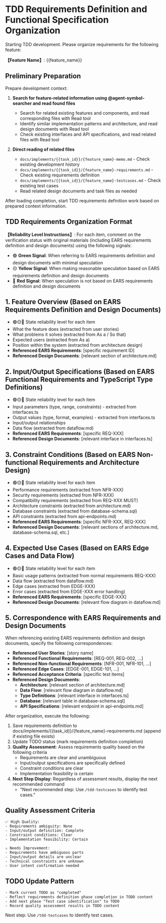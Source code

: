 # TDD Requirements Definition and Functional Specification Organization

Starting TDD development. Please organize requirements for the following feature:

**【Feature Name】**: {{feature_name}}

## Preliminary Preparation

Prepare development context:

1. **Search for feature-related information using @agent-symbol-searcher and read found files**

   - Search for related existing features and components, and read corresponding files with Read tool
   - Identify similar implementation patterns and architecture, and read design documents with Read tool
   - Check existing interfaces and API specifications, and read related files with Read tool

2. **Direct reading of related files**
   - `docs/implements/{{task_id}}/{feature_name}-memo.md` - Check existing development history
   - `docs/implements/{{task_id}}/{feature_name}-requirements.md` - Check existing requirements definition
   - `docs/implements/{{task_id}}/{feature_name}-testcases.md` - Check existing test cases
   - Read related design documents and task files as needed

After loading completion, start TDD requirements definition work based on prepared context information.

## TDD Requirements Organization Format

**【Reliability Level Instructions】**:
For each item, comment on the verification status with original materials (including EARS requirements definition and design documents) using the following signals:

- 🟢 **Green Signal**: When referring to EARS requirements definition and design documents with minimal speculation
- 🟡 **Yellow Signal**: When making reasonable speculation based on EARS requirements definition and design documents
- 🔴 **Red Signal**: When speculation is not based on EARS requirements definition and design documents

## 1. Feature Overview (Based on EARS Requirements Definition and Design Documents)

- 🟢🟡🔴 State reliability level for each item
- What the feature does (extracted from user stories)
- What problems it solves (extracted from As a / So that)
- Expected users (extracted from As a)
- Position within the system (extracted from architecture design)
- **Referenced EARS Requirements**: [specific requirement ID]
- **Referenced Design Documents**: [relevant section of architecture.md]

## 2. Input/Output Specifications (Based on EARS Functional Requirements and TypeScript Type Definitions)

- 🟢🟡🔴 State reliability level for each item
- Input parameters (type, range, constraints) - extracted from interfaces.ts
- Output values (type, format, examples) - extracted from interfaces.ts
- Input/output relationships
- Data flow (extracted from dataflow.md)
- **Referenced EARS Requirements**: [specific REQ-XXX]
- **Referenced Design Documents**: [relevant interface in interfaces.ts]

## 3. Constraint Conditions (Based on EARS Non-functional Requirements and Architecture Design)

- 🟢🟡🔴 State reliability level for each item
- Performance requirements (extracted from NFR-XXX)
- Security requirements (extracted from NFR-XXX)
- Compatibility requirements (extracted from REQ-XXX MUST)
- Architecture constraints (extracted from architecture.md)
- Database constraints (extracted from database-schema.sql)
- API constraints (extracted from api-endpoints.md)
- **Referenced EARS Requirements**: [specific NFR-XXX, REQ-XXX]
- **Referenced Design Documents**: [relevant sections of architecture.md, database-schema.sql, etc.]

## 4. Expected Use Cases (Based on EARS Edge Cases and Data Flow)

- 🟢🟡🔴 State reliability level for each item
- Basic usage patterns (extracted from normal requirements REQ-XXX)
- Data flow (extracted from dataflow.md)
- Edge cases (extracted from EDGE-XXX)
- Error cases (extracted from EDGE-XXX error handling)
- **Referenced EARS Requirements**: [specific EDGE-XXX]
- **Referenced Design Documents**: [relevant flow diagram in dataflow.md]

## 5. Correspondence with EARS Requirements and Design Documents

When referencing existing EARS requirements definition and design documents, specify the following correspondences:

- **Referenced User Stories**: [story name]
- **Referenced Functional Requirements**: [REQ-001, REQ-002, ...]
- **Referenced Non-functional Requirements**: [NFR-001, NFR-101, ...]
- **Referenced Edge Cases**: [EDGE-001, EDGE-101, ...]
- **Referenced Acceptance Criteria**: [specific test items]
- **Referenced Design Documents**:
  - **Architecture**: [relevant section of architecture.md]
  - **Data Flow**: [relevant flow diagram in dataflow.md]
  - **Type Definitions**: [relevant interface in interfaces.ts]
  - **Database**: [relevant table in database-schema.sql]
  - **API Specifications**: [relevant endpoint in api-endpoints.md]

After organization, execute the following:

1. Save requirements definition to docs/implements/{{task_id}}/{feature_name}-requirements.md (append if existing file exists)
2. Update TODO status (mark requirements definition completion)
3. **Quality Assessment**: Assess requirements quality based on the following criteria
   - Requirements are clear and unambiguous
   - Input/output specifications are specifically defined
   - Constraint conditions are clear
   - Implementation feasibility is certain
4. **Next Step Display**: Regardless of assessment results, display the next recommended command
   - "Next recommended step: Use `/tdd-testcases` to identify test cases."

## Quality Assessment Criteria

```
✅ High Quality:
- Requirements ambiguity: None
- Input/output definition: Complete
- Constraint conditions: Clear
- Implementation feasibility: Certain

⚠️ Needs Improvement:
- Requirements have ambiguous parts
- Input/output details are unclear
- Technical constraints are unknown
- User intent confirmation needed
```

## TODO Update Pattern

```
- Mark current TODO as "completed"
- Reflect requirements definition phase completion in TODO content
- Add next phase "Test case identification" to TODO
- Record quality assessment results in TODO content
```

Next step: Use `/tdd-testcases` to identify test cases.
